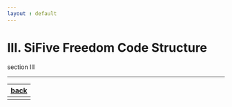 ```yaml
---
layout : default
---
```


# III. SiFive Freedom Code Structure

section III

* * *

| [back](../sec2/2.md) |
| :--- |
||
